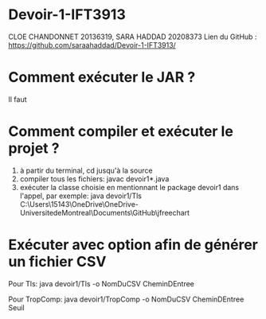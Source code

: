 # Devoir-1-IFT3913
CLOE CHANDONNET  20136319,
SARA HADDAD 20208373
Lien du GitHub : https://github.com/saraahaddad/Devoir-1-IFT3913/

# Comment exécuter le JAR ?
Il faut 

# Comment compiler et exécuter le projet ?
1. à partir du terminal, cd jusqu'à la source
2. compiler tous les fichiers:
       javac devoir1\*.java
3. exécuter la classe choisie en mentionnant le package devoir1 dans l'appel, par exemple:
       java devoir1/Tls C:\Users\15143\OneDrive\OneDrive-UniversitedeMontreal\Documents\GitHub\jfreechart

# Exécuter avec option afin de générer un fichier CSV
Pour Tls:
java devoir1/Tls -o NomDuCSV CheminDEntree

Pour TropComp:
java devoir1/TropComp -o NomDuCSV CheminDEntree Seuil
